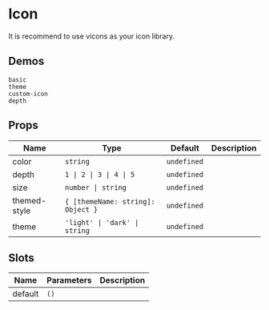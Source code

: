 # Icon
It is recommend to use <n-a href="https://vicons.vercel.app/">vicons</n-a> as your icon library.

## Demos

```demo
basic
theme
custom-icon
depth
```

## Props
|Name|Type|Default|Description|
|-|-|-|-|
|color|`string`|`undefined`||
|depth|`1 \| 2 \| 3 \| 4 \| 5`|`undefined`||
|size|`number \| string`|`undefined`||
|themed-style|`{ [themeName: string]: Object }`|`undefined`||
|theme|`'light' \| 'dark' \| string`|`undefined`||

## Slots
|Name|Parameters|Description|
|-|-|-|
|default|`()`||
